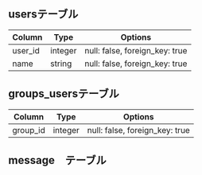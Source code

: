 

## usersテーブル

|Column|Type|Options|
|------|----|-------|
|user_id|integer|null: false, foreign_key: true|
|name|string|null: false, foreign_key: true|


## groups_usersテーブル

|Column|Type|Options|
|------|----|-------|
|group_id|integer|null: false, foreign_key: true|

## message　テーブル
